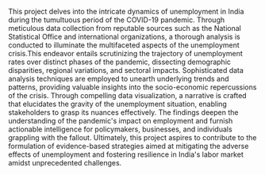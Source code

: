This project delves into the intricate dynamics of unemployment in India during the tumultuous period of the COVID-19 pandemic. Through meticulous data collection from reputable sources such as the National Statistical Office and international organizations, a thorough analysis is conducted to illuminate the multifaceted aspects of the unemployment crisis.This endeavor entails scrutinizing the trajectory of unemployment rates over distinct phases of the pandemic, dissecting demographic disparities, regional variations, and sectoral impacts. Sophisticated data analysis techniques are employed to unearth underlying trends and patterns, providing valuable insights into the socio-economic repercussions of the crisis.
Through compelling data visualization, a narrative is crafted that elucidates the gravity of the unemployment situation, enabling stakeholders to grasp its nuances effectively. The findings deepen the understanding of the pandemic's impact on employment and furnish actionable intelligence for policymakers, businesses, and individuals grappling with the fallout.
Ultimately, this project aspires to contribute to the formulation of evidence-based strategies aimed at mitigating the adverse effects of unemployment and fostering resilience in India's labor market amidst unprecedented challenges.






